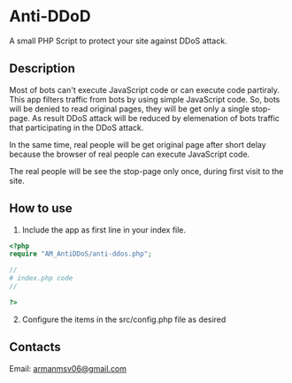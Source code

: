 # Anti-DDoD
A small PHP Script to protect your site against DDoS attack.

## Description
Most of bots can't execute JavaScript code or can execute code partiraly. This app filters traffic from bots by using simple JavaScript code. So, bots will be denied to read original pages, they will be get only a single stop-page. As result DDoS attack will be reduced by elemenation of bots traffic that participating in the DDoS attack.

In the same time, real people will be get original page after short delay because the browser of real people can execute JavaScript code.

The real people will be see the stop-page only once, during first visit to the site.


## How to use

1. Include the app as first line in your index file.

```php
<?php
require "AM_AntiDDoS/anti-ddos.php";

//
# index.php code
//

?>
```

2.  Configure the items in the src/config.php file as desired

## Contacts
Email: armanmsv06@gmail.com
